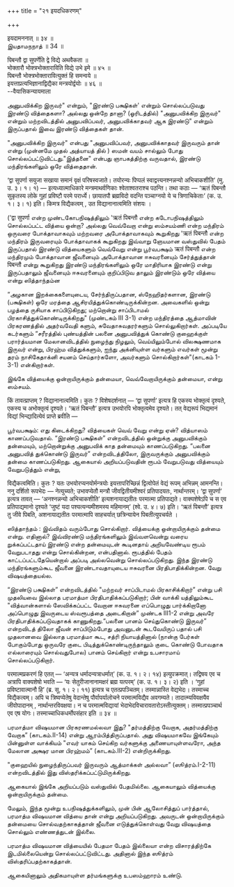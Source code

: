 +++
title = "२१ इयदधिकरणम्"

+++

इयदामननात् ॥ ३४ ॥  
இயதாமநநாத் ॥ 34 ॥

पिबन्तौ द्वा सुपर्णेति द्वे विद्ये अथवैकता ॥  
भोक्तारौ भोक्त्रभोक्ताराविति विद्ये उभे इमे ॥ ४५ ॥  
पिबन्तौ भोक्त्रभोक्तारावित्युक्तं हि समन्वये ॥  
इयत्ताप्रत्यभिज्ञानाद्विद्यैका मन्त्रयोर्द्वयोः ॥ ४६ ॥  
--वैयासिकन्यायमाला

அனுபவிக்கிற இருவர்" என்றும், "இரண்டு பக்ஷிகள்' என்றும் சொல்லப்படுவது
இரண்டு வித்தைகளா? அல்லது ஒன்றே தானா? (ஓரிடத்தில்) "அனுபவிக்கிற இருவர்"
என்றும் மற்றவிடத்தில் அனுபவிப்பவர், அனுபவிக்காதவர் ஆக இரண்டு" என்றும்
இருப்பதால் இவை இரண்டு வித்தைகள் தான்.

"அனுபவிக்கிற இருவர்" என்பது "அனுபவிப்பவர், அனுபவிக்காதவர் இருவரும் தான்
என்று (முன்னமே முதல் அத்யாயத் தில் ) ஸமன் வயம் சால்லும் போது
சொல்லப்பட்டுவிட்டது."இத்தனை" என்பது ஞாபகத்திற்கு வருவதால், இரண்டு
மந்திரங்களிலும் ஒரே வித்தைதான்.

‘द्वा सुपर्णा सयुजा सखाया समानं वृक्षं परिषस्वजाते। तयोरन्यः पिप्पलं
स्वाद्वत्त्यनश्नन्नन्यो अभिचाकशीति’ (मु. उ. ३। १। १) —
इत्यध्यात्माधिकारे मन्त्रमाथर्वणिकाः श्वेताश्वतराश्च पठन्ति। तथा कठाः —
‘ऋतं पिबन्तौ सुकृतस्य लोके गुहां प्रविष्टौ परमे परार्ध्ये। छायातपौ
ब्रह्मविदो वदन्ति पञ्चाग्नयो ये च त्रिणाचिकेताः’ (क. उ. १। ३। १) इति।
किमत्र विद्यैकत्वम् , उत विद्यानानात्वमिति संशयः ।

('द्वा सुपर्णा என்ற முண்டகோபநிஷத்திலும் 'ऋतं पिबन्तौ என்ற
கடோபநிஷத்திலும் சொல்லப்பட்ட வித்யை ஒன்றா? அல்லது வெவ்வேறா என்று
ஸம்சயம்ணி என்ற மந்திரம் ஒருவரை போக்தாவாகவும் மற்றவரை அபோக்தாவாகவும்
கூறுகிறது 'ऋतं पिबन्तौ என்ற மந்திரம் இருவரையும் போக்தாவாகக் கூறுகிறது
இவ்வாறு ஞேயமான வஸ்துவில் பேதம் இருப்பதால் இரண்டு வித்யைகளும் வெவ்வேறு
என்று பூர்வபக்ஷம் ऋतं पिबन्तौ என்ற மந்திரமும் போக்தாவான ஜீவனையும்
அபோக்தாவான ஈசுவரனையும் சேர்த்துத்தான் पिबन्तौ என்று கூறுகிறது இரண்டு
மந்திரங்களிலும் ஒரே மாதிரியாக இரண்டு என்று இருப்பதாலும் ஜீவனையும்
ஈசுவரனையும் குறிப்பிடுவ தாலும் இரண்டும் ஒரே வித்யை என்று ஸித்தாந்தம்ன

“அழகான இறக்கைகளையுடைய, சேர்ந்திருப்பதான, ஸ்நேஹிதர்களான, இரண்டு
(பக்ஷிகள்) ஒரே மரத்தை ஆசிரயித்துக்கொண்டிருக்கின்றன. அவைகளில் ஒன்று
பழத்தை ருசியாக சாப்பிடுகிறது; மற்றொன்று சாப்பிடாமல்
பிரகாசித்துக்கொண்டிருக்கிறது" (முண்டகம் III 3-1) என்ற மந்திரத்தை
ஆத்மாவின் பிரகரணத்தில் அதர்வவேதி களும், சுவேதாசுவதரர்களும்
சொல்லுகிறார்கள். அப்படியே கடர்களும் “சரீரத்தில் புண்யத்தின் பலனை
அனுபவித்துக் கொண்டு குஹைக்குள் பரார்த்யமான மேலானவிடத்தில் நுழைந்து
நிழலும், வெய்யிலும்போல் விலக்ஷணமாக இருவர் என்று, பிரஹ்ம வித்துக்களும்,
ஐந்து அக்னியுள்ள வர்களும் எவர்கள் மூன்று தரம் நாசிகேதாக்னி சயனம்
செய்தார்களோ, அவர்களும் சொல்கிறார்கள்"(காடகம் 1-3-1) என்கிறார்கள்.

இங்கே வித்யைக்கு ஒன்றாயிருக்கும் தன்மையா, வெவ்வேறாயிருக்கும் தன்மையா,
என்று ஸம்சயம்.

किं तावत्प्राप्तम् ? विद्यानानात्वमिति। कुतः ? विशेषदर्शनात् — ‘द्वा
सुपर्णा’ इत्यत्र हि एकस्य भोक्तृत्वं दृश्यते, एकस्य च अभोक्तृत्वं
दृश्यते। ‘ऋतं पिबन्तौ’ इत्यत्र उभयोरपि भोक्तृत्वमेव दृश्यते। तत्
वेद्यरूपं भिद्यमानं विद्यां भिन्द्यादित्येवं प्राप्ते ब्रवीति —

பூர்வபக்ஷம்: எது கிடைக்கிறது? வித்யைகள் வெவ் வேறு என்று ஏன்? வித்யாஸம்
காணப்படுவதால். “இரண்டு பக்ஷிகள்” என்றவிடத்தில் ஒன்றுக்கு அனுபவிக்கும்
தன்மையும், மற்றொன்றுக்கு அனுபவிக் காத தன்மையும் காணப்படுகிறது. “பலனை
அனுபவித் துக்கொண்டு இருவர்” என்றவிடத்திலோ, இருவருக்கும் அனுபவிக்கும்
தன்மை காணப்படுகிறது. ஆகையால் அறியப்படுவதின் ரூபம் வேறுபடுவது வித்யையும்
வேறுபடுத்தும் என்று,

विद्यैकत्वमिति। कुतः ? यतः उभयोरप्यनयोर्मन्त्रयोः इयत्तापरिच्छिन्नं
द्वित्वोपेतं वेद्यं रूपम् अभिन्नम् आमनन्ति। ननु दर्शितो रूपभेदः —
नेत्युच्यते; उभावप्येतौ मन्त्रौ जीवद्वितीयमीश्वरं प्रतिपादयतः,
नार्थान्तरम्। ‘द्वा सुपर्णा’ इत्यत्र तावत् — ‘अनश्नन्नन्यो अभिचाकशीति’
इत्यशनायाद्यतीतः परमात्मा प्रतिपाद्यते। वाक्यशेषेऽपि च स एव
प्रतिपाद्यमानो दृश्यते ‘जुष्टं यदा पश्यत्यन्यमीशमस्य महिमानम्’ (श्वे. उ.
४। ७) इति। ‘ऋतं पिबन्तौ’ इत्यत्र तु जीवे पिबति, अशनायाद्यतीतः
परमात्मापि साहचर्यात् छत्रिन्यायेन पिबतीत्युपचर्यते ।

ஸித்தாந்தம் : இவ்விதம் வரும்போது சொல்கிறார். வித்யைக்கு ஒன்றாயிருக்கும்
தன்மை என்று. எதினால்? இவ்விரண்டு மந்திரங்களிலும் இவ்வளவென்று வரைய
றுக்கப்பட்டதாய் இரண்டு என்ற தன்மையுடன் கூடினதாய் அறியவேண்டிய ரூபம்
வேறுபடாதது என்று சொல்கின்றன, என்பதினால். ரூபத்தில் பேதம்
காட்டப்பட்டதேயென்றால் அப்படி அல்லவென்று சொல்லப்படுகிறது. இந்த இரண்டு
மந்திரங்களும்கூட ஜீவனை இரண்டாவதாயுடைய ஈசுவரனை பிரதிபாதிக்கின்றன. வேறு
விஷயத்தையல்ல.

“இரண்டு பக்ஷிகள்” என்றவிடத்தில் "மற்றவர் சாப்பிடாமல் பிரகாசிக்கிறார்”
என்று பசி முதலியவை இல்லாத பரமாத்மா பிரதிபாதிக்கப்படுகிறார்; பின் வாக்கி
யத்திலும்கூட "வித்வான்களால் ஸேவிக்கப்பட்ட வேறான ஈசுவரனை எப்பொழுது
பார்க்கிறானோ அப்பொழுது இவருடைய ஸ்வரூபத்தை அடைகிறான்” முண்டக III1-2 என்று
அவரே பிரதிபாதிக்கப்படுவதாகக் காணுகிறது.“பலனை பானம் செய்துகொண்டு இருவர்”
என்றவிடத் திலோ ஜீவன் சாப்பிடும்போது அவனுடன் கூடவேயிருப் பதால் பசி
முதலானவை இல்லாத பரமாத்மா கூட, சத்ரி நியாயத்தினால் (நான்கு பேர்கள்
போகும்போது ஒருவரே குடை பிடித்துக்கொண்டிருந்தாலும் குடை கொண்டு போவதாக
எல்லாரையும் சொல்வதுபோல) பானம் செய்கிறார் என்று உபசாரமாய்
சொல்லப்படுகிறார்.

परमात्मप्रकरणं हि एतत् — ‘अन्यत्र धर्मादन्यत्राधर्मात्’ (क. उ. १। २।
१४) इत्युपक्रमात्। तद्विषय एव च अत्रापि वाक्यशेषो भवति — ‘यः
सेतुरीजानानामक्षरं ब्रह्म यत्परम्’ (क. उ. १। ३। २) इति । ‘गुहां
प्रविष्टावात्मानौ हि’ (ब्र. सू. १। २। ११) इत्यत्र च एतत्प्रपञ्चितम्।
तस्मान्नास्ति वेद्यभेदः। तस्माच्च विद्यैकत्वम्। अपि च त्रिष्वप्येतेषु
वेदान्तेषु पौर्वापर्यालोचने परमात्मविद्यैव अवगम्यते। तादात्म्यविवक्षयैव
जीवोपादानम् , नार्थान्तरविवक्षया। न च परमात्मविद्यायां
भेदाभेदविचारावतारोऽस्तीत्युक्तम्। तस्मात्प्रपञ्चार्थ एव एष योगः।
तस्माच्चाधिकधर्मोपसंहार इति ॥ ३४ ॥

பரமாத்மா விஷயமான பிரகரணமல்லவா இது? "தர்மத்திற்கு வேறாக, அதர்மத்திற்கு
வேறாக” (காடகம்.II-14) என்று ஆரம்பித்திருப்பதால். அது விஷயமாகவே இங்கேயும்
பின்னுள்ள வாக்கியம் "எவர் யாகம் செய்கிற வர்களுக்கு அணையாயுள்ளவரோ, அந்த
மேலான அக்ஷர மான பிரஹ்மம்” (காடகம்.III-2) என்றிருக்கிறது.

"குஹையில் நுழைந்திருப்பவர் இருவரும் ஆத்மாக்கள் அல்லவா” (ஸூத்ரம்.I-2-11)
என்றவிடத்தில் இது விஸ்தரிக்கப்பட்டுமிருக்கிறது.

ஆகையால் இங்கே அறியப்படும் வஸ்துவில் பேதமில்லை. ஆகையாலும் வித்யைக்கு
ஒன்றாயிருக்கும் தன்மை.

மேலும், இந்த மூன்று உபநிஷத்துக்களிலும், முன் பின் ஆலோசித்துப்
பார்த்தால், பரமாத்ம விஷயமான வித்யை தான் என்று அறியப்படுகிறது. அவருடன்
ஒன்றாயிருக்கும் தன்மையை சொல்வதற்காகத்தான் ஜீவனை எடுத்துக்கொள்வது வேறு
விஷயத்தை சொல்லும் எண்ணத்துடன் இல்லை.

பரமாத்ம விஷயமான வித்யையில் பேதமா பேதம் இல்லையா என்ற விசாரத்திற்கே
இடமில்லையென்று சொல்லப்பட்டுவிட்டது. அதினால் இந்த ஸூத்ரம்
விஸ்தரிப்பதற்காகத்தான்.

ஆகையினாலும் அதிகமாயுள்ள தர்மங்களுக்கு உபஸம்ஹாரம் உண்டு.
